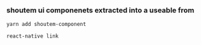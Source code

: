 ### shoutem ui componenets extracted into a useable from

```
yarn add shoutem-component

react-native link
```